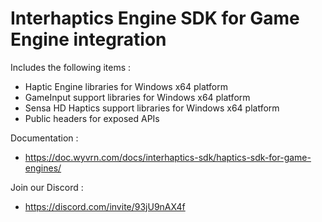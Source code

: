 # Interhaptics Engine SDK for Game Engine integration

Includes the following items : 
+ Haptic Engine libraries for Windows x64 platform 
+ GameInput support libraries for Windows x64 platform 
+ Sensa HD Haptics support libraries for Windows x64 platform 
+ Public headers for exposed APIs 

Documentation : 
+ https://doc.wyvrn.com/docs/interhaptics-sdk/haptics-sdk-for-game-engines/

Join our Discord : 
+ https://discord.com/invite/93jU9nAX4f  
